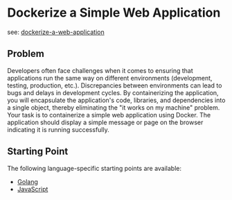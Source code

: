 # Dockerize a Simple Web Application

see: [dockerize-a-web-application](https://tech-skill-forge.vercel.app/challenges/dockerize-a-web-application)

## Problem

Developers often face challenges when it comes to ensuring that applications run the same way on different environments (development, testing, production, etc.). Discrepancies between environments can lead to bugs and delays in development cycles. By containerizing the application, you will encapsulate the application's code, libraries, and dependencies into a single object, thereby eliminating the "it works on my machine" problem. Your task is to containerize a simple web application using Docker. The application should display a simple message or page on the browser indicating it is running successfully.

## Starting Point

The following language-specific starting points are available:

- [Golang](./golang/README.md)
- [JavaScript](./javascript/README.md)